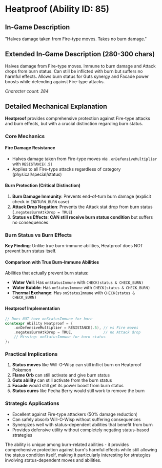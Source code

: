 # Heatproof (Ability ID: 85)

## In-Game Description
"Halves damage taken from Fire-type moves. Takes no burn damage."

## Extended In-Game Description (280-300 chars)
Halves damage from Fire-type moves. Immune to burn damage and Attack drops from burn status. Can still be inflicted with burn but suffers no harmful effects. Allows burn status for Guts synergy and Facade power boosts while defending against Fire-type attacks.

*Character count: 284*

## Detailed Mechanical Explanation
**Heatproof** provides comprehensive protection against Fire-type attacks and burn effects, but with a crucial distinction regarding burn status.

### Core Mechanics

#### Fire Damage Resistance
- Halves damage taken from Fire-type moves via `.onDefensiveMultiplier` with `RESISTANCE(.5)`
- Applies to all Fire-type attacks regardless of category (physical/special/status)

#### Burn Protection (Critical Distinction)
1. **Burn Damage Immunity**: Prevents end-of-turn burn damage (explicit check in `ENDTURN_BURN` case)
2. **Attack Drop Negation**: Prevents the Attack stat drop from burn status (`.negatesBurnAtkDrop = TRUE`)
3. **Status vs Effects**: **CAN still receive burn status condition** but suffers no consequences

### Burn Status vs Burn Effects
**Key Finding**: Unlike true burn-immune abilities, Heatproof does NOT prevent burn status itself.

#### Comparison with True Burn-Immune Abilities
Abilities that actually prevent burn status:
- **Water Veil**: Has `onStatusImmune` with `CHECK(status & CHECK_BURN)`
- **Water Bubble**: Has `onStatusImmune` with `CHECK(status & CHECK_BURN)`  
- **Thermal Exchange**: Has `onStatusImmune` with `CHECK(status & CHECK_BURN)`

#### Heatproof Implementation
```cpp
// Does NOT have onStatusImmune for burn
constexpr Ability Heatproof = {
    .onDefensiveMultiplier = RESISTANCE(.5), // vs Fire moves
    .negatesBurnAtkDrop = TRUE,              // no Attack drop
    // Missing: onStatusImmune for burn status
};
```

### Practical Implications
1. **Status moves** like Will-O-Wisp can still inflict burn on Heatproof Pokemon
2. **Flame Orb** can still activate and give burn status
3. **Guts ability** can still activate from the burn status
4. **Facade** would still get its power boost from burn status
5. **Status cures** like Pecha Berry would still work to remove the burn

### Strategic Applications
- Excellent against Fire-type attackers (50% damage reduction)
- Can safely absorb Will-O-Wisp without suffering consequences
- Synergizes well with status-dependent abilities that benefit from burn
- Provides defensive utility without completely negating status-based strategies

The ability is unique among burn-related abilities - it provides comprehensive protection against burn's harmful effects while still allowing the status condition itself, making it particularly interesting for strategies involving status-dependent moves and abilities.